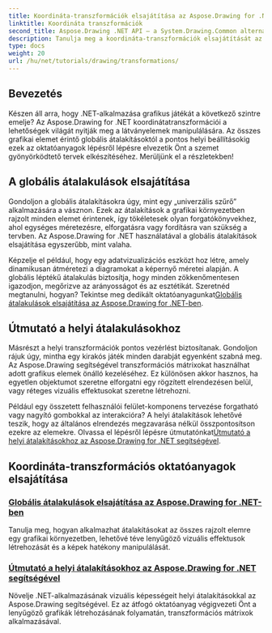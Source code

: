 ```yaml
---
title: Koordináta-transzformációk elsajátítása az Aspose.Drawing for .NET-ben
linktitle: Koordináta transzformációk
second_title: Aspose.Drawing .NET API – a System.Drawing.Common alternatívája
description: Tanulja meg a koordináta-transzformációk elsajátítását az Aspose.Drawing for .NET segítségével. Fedezze fel, hogyan valósíthat meg globális és helyi átalakításokat a vizuális kiválóság érdekében.
type: docs
weight: 20
url: /hu/net/tutorials/drawing/transformations/
---
```

## Bevezetés

Készen áll arra, hogy .NET-alkalmazása grafikus játékát a következő szintre emelje? Az Aspose.Drawing for .NET koordinátatranszformációi a lehetőségek világát nyitják meg a látványelemek manipulálására. Az összes grafikai elemet érintő globális átalakításoktól a pontos helyi beállításokig ezek az oktatóanyagok lépésről lépésre elvezetik Önt a szemet gyönyörködtető tervek elkészítéséhez. Merüljünk el a részletekben!

## A globális átalakulások elsajátítása

Gondoljon a globális átalakításokra úgy, mint egy „univerzális szűrő” alkalmazására a vásznon. Ezek az átalakítások a grafikai környezetben rajzolt minden elemet érintenek, így tökéletesek olyan forgatókönyvekhez, ahol egységes méretezésre, elforgatásra vagy fordításra van szükség a tervben. Az Aspose.Drawing for .NET használatával a globális átalakítások elsajátítása egyszerűbb, mint valaha.

 Képzelje el például, hogy egy adatvizualizációs eszközt hoz létre, amely dinamikusan átméretezi a diagramokat a képernyő méretei alapján. A globális léptékű átalakulás biztosítja, hogy minden zökkenőmentesen igazodjon, megőrizve az arányosságot és az esztétikát. Szeretnéd megtanulni, hogyan? Tekintse meg dedikált oktatóanyagunkat[Globális átalakulások elsajátítása az Aspose.Drawing for .NET-ben](./mastering-global-transformations/).

## Útmutató a helyi átalakulásokhoz

Másrészt a helyi transzformációk pontos vezérlést biztosítanak. Gondoljon rájuk úgy, mintha egy kirakós játék minden darabját egyenként szabná meg. Az Aspose.Drawing segítségével transzformációs mátrixokat használhat adott grafikus elemek önálló kezeléséhez. Ez különösen akkor hasznos, ha egyetlen objektumot szeretne elforgatni egy rögzített elrendezésen belül, vagy réteges vizuális effektusokat szeretne létrehozni.

 Például egy összetett felhasználói felület-komponens tervezése forgatható vagy nagyító gombokkal az interakcióra? A helyi átalakítások lehetővé teszik, hogy az általános elrendezés megzavarása nélkül összpontosítson ezekre az elemekre. Olvassa el lépésről lépésre útmutatónkat[Útmutató a helyi átalakításokhoz az Aspose.Drawing for .NET segítségével](./guide-to-local-transformation/).

## Koordináta-transzformációs oktatóanyagok elsajátítása
### [Globális átalakulások elsajátítása az Aspose.Drawing for .NET-ben](./mastering-global-transformations/)
Tanulja meg, hogyan alkalmazhat átalakításokat az összes rajzolt elemre egy grafikai környezetben, lehetővé téve lenyűgöző vizuális effektusok létrehozását és a képek hatékony manipulálását.
### [Útmutató a helyi átalakításokhoz az Aspose.Drawing for .NET segítségével](./guide-to-local-transformation/)
Növelje .NET-alkalmazásának vizuális képességeit helyi átalakításokkal az Aspose.Drawing segítségével. Ez az átfogó oktatóanyag végigvezeti Önt a lenyűgöző grafikák létrehozásának folyamatán, transzformációs mátrixok alkalmazásával.